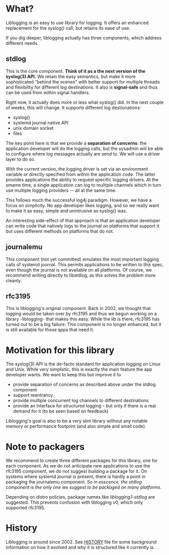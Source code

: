 What?
=====
Liblogging is an easy to use library for logging. It offers an enhanced
replacement for the syslog() call, but retains its ease of use.

If you dig deeper, liblogging actually has three components, which address
different needs.

stdlog
------
This is the core component. **Think of it as a the next version of the
syslog(3) API.** We retain the easy semantics, but make it more sophisticated
"behind the scenes" with better support for multiple threads and flexibility
for different log destinations. It also is **signal-safe** and thus can be used
from within signal handlers.

Right now, it actually does more or less what syslog() did.  In the next couple
of weeks, this will change. It supports different log destionations:

* syslog()
* systemd journal native API
* unix domain socket
* files

The key point here is that we provide a **separation of concerns**: the
application developer will do the logging calls, but the sysadmin will
be able to configure where log messages actually are send to. We will
use a driver layer to do so.

With the current version, the logging driver is set via an environment
variable or directly specified from within the application code. The
latter provides applications the ability to request specific logging
drivers. At the smame time, a single application can log to multiple
channels which in turn use multiple logging providers -- all at the
same time.

This follows much the successful log4j paradigm. However, we have a
focus on simplicity. No app developer likes logging, and so we really
want to make it as easy, simple and unintrusive as syslog() was.

An interesting side-effect of that approach is that an application developer
can write code that natively logs to the journal on platforms that support
it but uses different methods on platforms that do not.

journalemu
----------
This component (not yet committed) emulates the most important logging
calls of systemd journal. This permits applications to be written to this
spec, even though the journal is not available on all platforms. Of course,
we recommend writing directly to libstdlog, as this solves the problem
more cleanly.

rfc3195
-------
This is liblogging's original component. Back in 2002, we thought that
logging would be taken over by rfc3195 and thus we begun working on a
library -liblogging- that makes this easy. While the lib is there, rfc3195
has turned out to be a big failure. This component is no longer enhanced,
but it is still available for those apps that need it.

Motivation for this library
===========================
The syslog(3) API is the de-facto standard for application logging on Linux
and Unix. While very simplistic, this is exactly the main feature the app
developer wants. We want to keep this but improve it to

* provide separation of concerns as described above under the stdlog component
* support reentrancy
* provide multiple concurrent log channels to different destinations
* provide an interface for structured logging - but only if there
  is a real demand for it (to be seen based on feedback)

Liblogging's goal is also to be a very slim library without any notable memory
or performance footprint (and also simple and small code).

Note to packagers
=================
We recommend to create three different packages for this library, one for
each component. As we do not anticipate new applications to use the
rfc3195 component, we do not suggest building a package for it. On systems
where systemd journal is present, there is hardly a point in packaging
the journalemu component. So *in esscence, the stdlog component is the only
one we suggest to be packaged on many platforms*.

Depending on distro policies, package names like *liblogging1-stdlog* are 
suggested. This prevents confusion with liblogging v0, which only supported
rfc3195.

History
=======
Liblogging is around since 2002. See [HISTORY](HISTORY.md) file for some
background information on how it evolved and why it is structured like
it currently is.
